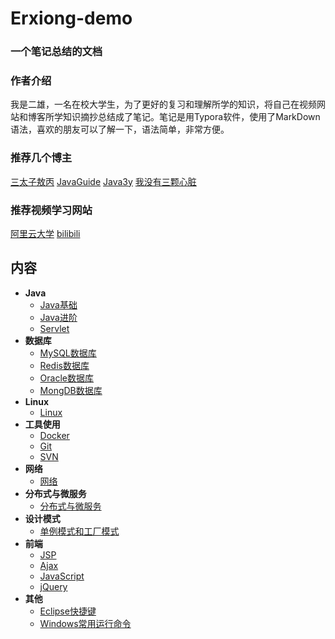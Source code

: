 # Erxiong-demo

### 一个笔记总结的文档

### 作者介绍

我是二雄，一名在校大学生，为了更好的复习和理解所学的知识，将自己在视频网站和博客所学知识摘抄总结成了笔记。笔记是用Typora软件，使用了MarkDown语法，喜欢的朋友可以了解一下，语法简单，非常方便。

### 推荐几个博主

[三太子敖丙](https://github.com/AobingJava/JavaFamily)          [JavaGuide](https://github.com/Snailclimb/JavaGuide)            [Java3y](https://github.com/ZhongFuCheng3y/3y)            [我没有三颗心脏](https://github.com/wmyskxz/MoreThanJava)

### 推荐视频学习网站

[阿里云大学](https://edu.aliyun.com/roadmap/java?spm=5176.11400045.0.0.255d3a89Gfo3XO)       [bilibili](https://www.bilibili.com/)      



## 内容

- **Java**
  - [Java基础](./docs/Java基础.md)
  - [Java进阶](./docs/Java进阶.md)
  - [Servlet](./docs/Servlet.md)
- **数据库**
  - [MySQL数据库](./docs/数据库.md)
  - [Redis数据库](./docs/Redis数据库.md)
  - [Oracle数据库](./docs/Oracle.md)
  - [MongDB数据库](./docs/MongDB.md)
- **Linux**
  - [Linux](./docs/Linux.md)
- **工具使用**
  - [Docker](./docs/Docker.md)
  - [Git](./docs/Git.md)
  - [SVN](./docs/SVN.md)
- **网络**
  - [网络](./docs/网络.md)
- **分布式与微服务**
  - [分布式与微服务](./docs/分布式.md)
- **设计模式**
  - [单例模式和工厂模式](./docs/设计模式.md)
- **前端**
  - [JSP](./docs/JSP.md)
  - [Ajax](./docs/Ajax学习.md)
  - [JavaScript](./docs/JS.md)
  - [jQuery](./docs/jQuery学习.md)
- **其他**
  - [Eclipse快捷键](./docs/Eclipse快捷键及代码规范.md)
  - [Windows常用运行命令](./docs/Windows常用运行命令.md)

